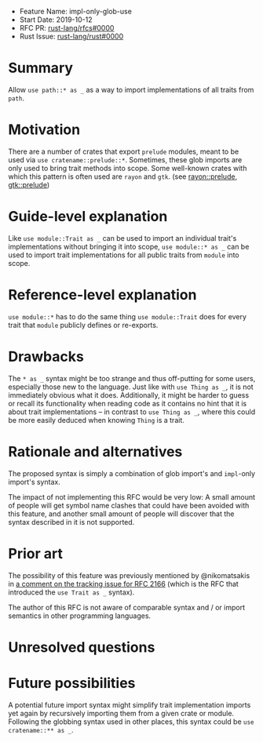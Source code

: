 - Feature Name: impl-only-glob-use
- Start Date: 2019-10-12
- RFC PR: [rust-lang/rfcs#0000](https://github.com/rust-lang/rfcs/pull/0000)
- Rust Issue: [rust-lang/rust#0000](https://github.com/rust-lang/rust/issues/0000)

# Summary
[summary]: #summary

Allow `use path::* as _` as a way to import implementations of all traits from `path`.

# Motivation
[motivation]: #motivation

There are a number of crates that export `prelude` modules, meant to be used via `use cratename::prelude::*`.
Sometimes, these glob imports are only used to bring trait methods into scope.
Some well-known crates with which this pattern is often used are `rayon` and `gtk`.
(see [rayon::prelude], [gtk::prelude])

[rayon::prelude]: https://docs.rs/rayon/1.2.0/rayon/prelude/index.html
[gtk::prelude]: https://docs.rs/gtk/0.7.1/gtk/prelude/index.html

# Guide-level explanation
[guide-level-explanation]: #guide-level-explanation

Like `use module::Trait as _` can be used to import an individual trait's implementations without bringing it into scope, `use module::* as _` can be used to import trait implementations for all public traits from `module` into scope.

# Reference-level explanation
[reference-level-explanation]: #reference-level-explanation

`use module::*` has to do the same thing `use module::Trait` does for every trait that `module` publicly defines or re-exports.

# Drawbacks
[drawbacks]: #drawbacks

The `* as _` syntax might be too strange and thus off-putting for some users, especially those new to the language. Just like with `use Thing as _`, it is not immediately obvious what it does. Additionally, it might be harder to guess or recall its functionality when reading code as it contains no hint that it is about trait implementations – in contrast to `use Thing as _`, where this could be more easily deduced when knowing `Thing` is a trait.

# Rationale and alternatives
[rationale-and-alternatives]: #rationale-and-alternatives

The proposed syntax is simply a combination of glob import's and `impl`-only import's syntax.

The impact of not implementing this RFC would be very low: A small amount of people will get symbol name clashes that could have been avoided with this feature, and another small amount of people will discover that the syntax described in it is not supported.

# Prior art
[prior-art]: #prior-art

The possibility of this feature was previously mentioned by @nikomatsakis in [a comment on the tracking issue for RFC 2166][comment] (which is the RFC that introduced the `use Trait as _` syntax).

The author of this RFC is not aware of comparable syntax and / or import semantics in other programming languages.

[comment]: https://github.com/rust-lang/rust/issues/48216#issuecomment-372642913

# Unresolved questions
[unresolved-questions]: #unresolved-questions

# Future possibilities
[future-possibilities]: #future-possibilities

A potential future import syntax might simplify trait implementation imports yet again by recursively importing them from a given crate or module. Following the globbing syntax used in other places, this syntax could be `use cratename::** as _`.
